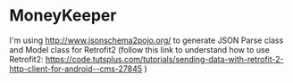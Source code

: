 # MoneyKeeper

I'm using http://www.jsonschema2pojo.org/ to generate JSON Parse class and Model class for Retrofit2
(follow this link to understand how to use Retrofit2: https://code.tutsplus.com/tutorials/sending-data-with-retrofit-2-http-client-for-android--cms-27845 )
